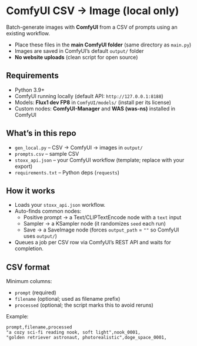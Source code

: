 # ComfyUI CSV → Image (local only)

Batch-generate images with **ComfyUI** from a CSV of prompts using an existing workflow.
- Place these files in the **main ComfyUI folder** (same directory as `main.py`)
- Images are saved in ComfyUI’s default `output/` folder
- **No website uploads** (clean script for open source)

## Requirements
- Python 3.9+
- ComfyUI running locally (default API: `http://127.0.0.1:8188`)
- Models: **Flux1 dev FP8** in `ComfyUI/models/` (install per its license)
- Custom nodes: **ComfyUI-Manager** and **WAS (was-ns)** installed in ComfyUI

## What’s in this repo
- `gen_local.py` – CSV → ComfyUI → images in `output/`
- `prompts.csv` – sample CSV
- `stoxx_api.json` – your ComfyUI workflow (template; replace with your export)
- `requirements.txt` – Python deps (`requests`)

## How it works
- Loads your `stoxx_api.json` workflow.
- Auto-finds common nodes:
  - Positive prompt → a Text/CLIPTextEncode node with a `text` input
  - Sampler → a KSampler node (it randomizes `seed` each run)
  - Save → a SaveImage node (forces `output_path` = `""` so ComfyUI uses `output/`)
- Queues a job per CSV row via ComfyUI’s REST API and waits for completion.

## CSV format
Minimum columns:
- `prompt` (required)
- `filename` (optional; used as filename prefix)
- `processed` (optional; the script marks this to avoid reruns)

Example:
```csv
prompt,filename,processed
"a cozy sci-fi reading nook, soft light",nook_0001,
"golden retriever astronaut, photorealistic",doge_space_0001,
